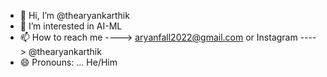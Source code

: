 - 👋 Hi, I’m @thearyankarthik
- 👀 I’m interested in AI-ML
- 📫 How to reach me ----> aryanfall2022@gmail.com or Instagram ----> @thearyankarthik
- 😄 Pronouns: ... He/Him

<!---
thearyankarthik/thearyankarthik is a ✨ special ✨ repository because its `README.md` (this file) appears on your GitHub profile.
You can click the Preview link to take a look at your changes.
--->
